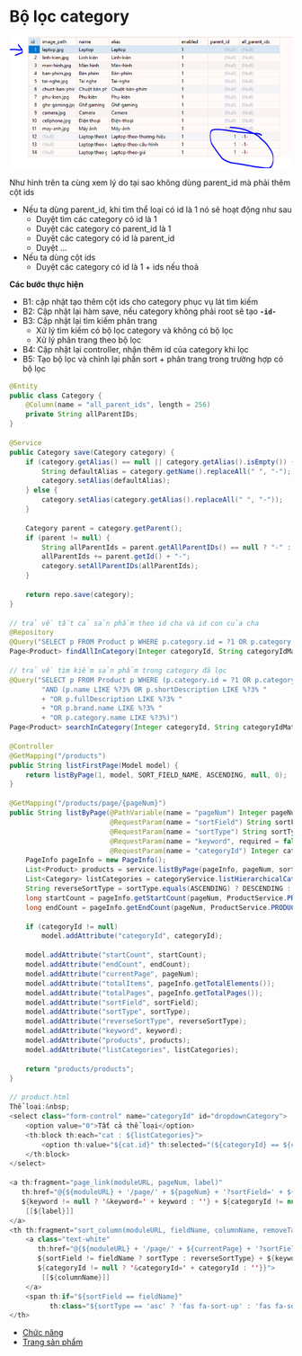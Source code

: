 # Bộ lọc category 

![day 28](/assets/day28.jpg)

Như hình trên ta cùng xem lý do tại sao không dùng parent_id mà phải thêm cột ids

- Nếu ta dùng parent_id, khi tìm thể loại có id là 1 nó sẽ hoạt động như sau
    - Duyệt tìm các category có id là 1
    - Duyệt các category có parent_id là 1
    - Duyệt các category có id là parent_id
    - Duyệt ...
- Nếu ta dùng cột ids
    - Duyệt các category có id là 1 + ids nếu thoả 

**Các bước thực hiện**         

- B1: cập nhật tạo thêm cột ids cho category phục vụ lát tìm kiếm
- B2: Cập nhật lại hàm save, nếu category không phải root sẽ tạo **`-id-`** 
- B3: Cập nhật lại tìm kiếm phân trang
    - Xử lý tìm kiếm có bộ lọc category và không có bộ lọc
    - Xử lý phân trang theo bộ lọc
- B4: Cập nhật lại controller, nhận thêm id của category khi lọc
- B5: Tạo bộ lọc và chỉnh lại phần sort + phân trang trong trường hợp có bộ lọc

```java
@Entity
public class Category {
    @Column(name = "all_parent_ids", length = 256)
    private String allParentIDs;
}

@Service
public Category save(Category category) {
    if (category.getAlias() == null || category.getAlias().isEmpty()) {
        String defaultAlias = category.getName().replaceAll(" ", "-");
        category.setAlias(defaultAlias);
    } else {
        category.setAlias(category.getAlias().replaceAll(" ", "-"));
    }

    Category parent = category.getParent();
    if (parent != null) {
        String allParentIds = parent.getAllParentIDs() == null ? "-" : parent.getAllParentIDs();
        allParentIds += parent.getId() + "-";
        category.setAllParentIDs(allParentIds);
    }

    return repo.save(category);
}

// trả về tất cả sản phẩm theo id cha và id con của cha
@Repository
@Query("SELECT p FROM Product p WHERE p.category.id = ?1 OR p.category.allParentIDs LIKE %?2%")
Page<Product> findAllInCategory(Integer categoryId, String categoryIdMatch, Pageable pageable);

// trả về tìm kiếm sản phẩm trong category đã lọc
@Query("SELECT p FROM Product p WHERE (p.category.id = ?1 OR p.category.allParentIDs LIKE %?2%) " +
        "AND (p.name LIKE %?3% OR p.shortDescription LIKE %?3% "
        + "OR p.fullDescription LIKE %?3% "
        + "OR p.brand.name LIKE %?3% "
        + "OR p.category.name LIKE %?3%)")
Page<Product> searchInCategory(Integer categoryId, String categoryIdMatch, String keyword, Pageable pageable);

@Controller
@GetMapping("/products")
public String listFirstPage(Model model) {
    return listByPage(1, model, SORT_FIELD_NAME, ASCENDING, null, 0);
}

@GetMapping("/products/page/{pageNum}")
public String listByPage(@PathVariable(name = "pageNum") Integer pageNum, Model model,
                         @RequestParam(name = "sortField") String sortField,
                         @RequestParam(name = "sortType") String sortType,
                         @RequestParam(name = "keyword", required = false) String keyword,
                         @RequestParam(name = "categoryId") Integer categoryId) {
    PageInfo pageInfo = new PageInfo();
    List<Product> products = service.listByPage(pageInfo, pageNum, sortField, sortType, keyword, categoryId);
    List<Category> listCategories = categoryService.listHierarchicalCategoriesInform();
    String reverseSortType = sortType.equals(ASCENDING) ? DESCENDING : ASCENDING;
    long startCount = pageInfo.getStartCount(pageNum, ProductService.PRODUCTS_PER_PAGE);
    long endCount = pageInfo.getEndCount(pageNum, ProductService.PRODUCTS_PER_PAGE);

    if (categoryId != null)
        model.addAttribute("categoryId", categoryId);

    model.addAttribute("startCount", startCount);
    model.addAttribute("endCount", endCount);
    model.addAttribute("currentPage", pageNum);
    model.addAttribute("totalItems", pageInfo.getTotalElements());
    model.addAttribute("totalPages", pageInfo.getTotalPages());
    model.addAttribute("sortField", sortField);
    model.addAttribute("sortType", sortType);
    model.addAttribute("reverseSortType", reverseSortType);
    model.addAttribute("keyword", keyword);
    model.addAttribute("products", products);
    model.addAttribute("listCategories", listCategories);

    return "products/products";
}

// product.html
Thể loại:&nbsp;
<select class="form-control" name="categoryId" id="dropdownCategory">
    <option value="0">Tất cả thể loại</option>
    <th:block th:each="cat : ${listCategories}">
        <option th:value="${cat.id}" th:selected="(${categoryId} == ${cat.id})">[[${cat.name}]]</option>
    </th:block>
</select>

<a th:fragment="page_link(moduleURL, pageNum, label)"
   th:href="@{${moduleURL} + '/page/' + ${pageNum} + '?sortField=' + ${sortField} + '&sortType=' + ${sortType} +
   ${keyword != null ? '&keyword=' + keyword : ''} + ${categoryId != null ? '&categoryId=' + categoryId : ''}}" class="page-link">
    [[${label}]]
</a>
<th th:fragment="sort_column(moduleURL, fieldName, columnName, removeTag)" th:remove="${removeTag}">
    <a class="text-white"
       th:href="@{${moduleURL} + '/page/' + ${currentPage} + '?sortField='+ ${fieldName} + '&sortType=' +
       ${sortField != fieldName ? sortType : reverseSortType} + ${keyword != null ? '&keyword=' + keyword : ''} +
       ${categoryId != null ? '&categoryId=' + categoryId : ''}}">
        [[${columnName}]]
    </a>
    <span th:if="${sortField == fieldName}"
          th:class="${sortType == 'asc' ? 'fas fa-sort-up' : 'fas fa-sort-down'}"></span>
</th>
```

- [Chức năng](Day011.md)
- [Trang sản phẩm](Day029.md)